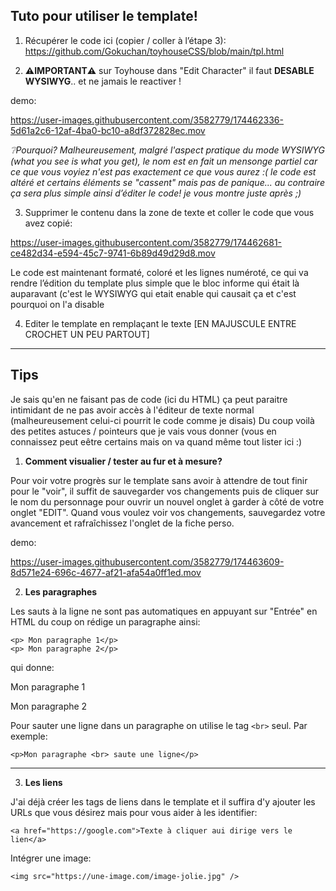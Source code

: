 Tuto pour utiliser le template! 
----------

1. Récupérer le code ici (copier / coller à l’étape 3): https://github.com/Gokuchan/toyhouseCSS/blob/main/tpl.html

2. **⚠️IMPORTANT⚠️** sur Toyhouse dans "Edit Character" il faut **DESABLE WYSIWYG**.. et ne jamais le reactiver !

demo:

https://user-images.githubusercontent.com/3582779/174462336-5d61a2c6-12af-4ba0-bc10-a8df372828ec.mov

*❔Pourquoi? Malheureusement, malgré l'aspect pratique du mode WYSIWYG (what you see is what you get), le nom est en fait un mensonge partiel car ce que vous voyiez n'est pas exactement ce que vous aurez :( le code est altéré et certains éléments se "cassent" mais pas de panique... au contraire ça sera plus simple ainsi d’éditer le code! je vous montre juste après ;)*

3. Supprimer le contenu dans la zone de texte et coller le code que vous avez copié:

https://user-images.githubusercontent.com/3582779/174462681-ce482d34-e594-45c7-9741-6b89d49d29d8.mov

Le code est maintenant formaté, coloré et les lignes numéroté, ce qui va rendre l’édition du template plus simple que le bloc informe qui était là auparavant (c'est le WYSIWYG qui etait enable qui causait ça et c'est pourquoi on l'a disable

4. Editer le template en remplaçant le texte [EN MAJUSCULE ENTRE CROCHET UN PEU PARTOUT]

------------------------------------------

Tips
----

Je sais qu'en ne faisant pas de code (ici du HTML) ça peut paraitre intimidant de ne pas avoir accès à l'éditeur de texte normal (malheureusement celui-ci pourrit le code comme je disais)
Du coup voilà des petites astuces / pointeurs que je vais vous donner (vous en connaissez peut eêtre certains mais on va quand même tout lister ici :)

1. **Comment visualier / tester au fur et à mesure?**

Pour voir votre progrès sur le template sans avoir à attendre de tout finir pour le "voir", il suffit de sauvegarder vos changements puis de cliquer sur le nom du personnage pour ouvrir un nouvel onglet à garder à côté de votre onglet "EDIT".
Quand vous voulez voir vos changements, sauvegardez votre avancement et rafraîchissez l'onglet de la fiche perso.

demo:



https://user-images.githubusercontent.com/3582779/174463609-8d571e24-696c-4677-af21-afa54a0ff1ed.mov



2. **Les paragraphes**

Les sauts à la ligne ne sont pas automatiques en appuyant sur "Entrée" en HTML du coup on rédige un paragraphe ainsi:
```
<p> Mon paragraphe 1</p>
<p> Mon paragraphe 2</p>
```
qui donne:

Mon paragraphe 1

Mon paragraphe 2

Pour sauter une ligne dans un paragraphe on utilise le tag `<br>` seul. Par exemple:

```
<p>Mon paragraphe <br> saute une ligne</p>
```

------------------------------------------

3. **Les liens**

J'ai déjà créer les tags de liens dans le template et il suffira d'y ajouter les URLs que vous désirez mais pour vous aider à les identifier:

```
<a href="https://google.com">Texte à cliquer aui dirige vers le lien</a>
```
Intégrer une image:

```
<img src="https://une-image.com/image-jolie.jpg" />
```

